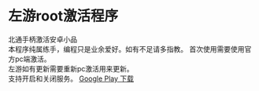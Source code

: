 # 左游root激活程序

北通手柄激活安卓小品  
本程序纯属练手，编程只是业余爱好。如有不足请多指教。
首次使用需要使用官方pc端激活。  
左游如有更新需要重新pc激活用来更新。  
支持开启和关闭服务。
[Google Play 下载](https://play.google.com/store/apps/details?id=me.aniceday.btjh)

